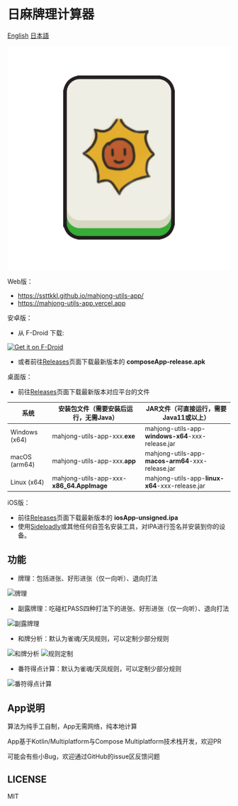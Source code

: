 日麻牌理计算器
======

[English](README.md) [日本語](README-JA.md)

![icon](fastlane/metadata/android/zh-CN/images/icon.png)

Web版：

- https://ssttkkl.github.io/mahjong-utils-app/
- https://mahjong-utils-app.vercel.app

安卓版：

- 从 F-Droid 下载:

[<img src="https://f-droid.org/badge/get-it-on.png"
alt="Get it on F-Droid"
height="80">](https://f-droid.org/packages/io.ssttkkl.mahjongutils.app)

- 或者前往[Releases](https://github.com/ssttkkl/mahjong-utils-app/releases/latest)页面下载最新版本的
  **composeApp-release.apk**

桌面版：

- 前往[Releases](https://github.com/ssttkkl/mahjong-utils-app/releases/latest)页面下载最新版本对应平台的文件

| 系统            | 安装包文件（需要安装后运行，无需Java）                     | JAR文件（可直接运行，需要Java11或以上）                          |
|---------------|-------------------------------------------|---------------------------------------------------|
| Windows (x64) | mahjong-utils-app-xxx.**exe**             | mahjong-utils-app-**windows-x64**-xxx-release.jar |
| macOS (arm64) | mahjong-utils-app-xxx.**app**             | mahjong-utils-app-**macos-arm64**-xxx-release.jar |
| Linux (x64)   | mahjong-utils-app-xxx-**x86_64.AppImage** | mahjong-utils-app-**linux-x64**-xxx-release.jar   |

iOS版：

- 前往[Releases](https://github.com/ssttkkl/mahjong-utils-app/releases/latest)页面下载最新版本的
  **iosApp-unsigned.ipa**
- 使用[Sideloadly](https://sideloadly.io/)或其他任何自签名安装工具，对IPA进行签名并安装到你的设备。

## 功能

- 牌理：包括进张、好形进张（仅一向听）、退向打法

![牌理](fastlane/metadata/android/zh-CN/images/tenInchScreenshots/1.jpg)

- 副露牌理：吃碰杠PASS四种打法下的进张、好形进张（仅一向听）、退向打法

![副露牌理](fastlane/metadata/android/zh-CN/images/tenInchScreenshots/2.jpg)

- 和牌分析：默认为雀魂/天凤规则，可以定制少部分规则

![和牌分析](fastlane/metadata/android/zh-CN/images/tenInchScreenshots/4.jpg)
![规则定制](fastlane/metadata/android/zh-CN/images/tenInchScreenshots/7.jpg)

- 番符得点计算：默认为雀魂/天凤规则，可以定制少部分规则

![番符得点计算](fastlane/metadata/android/zh-CN/images/tenInchScreenshots/5.jpg)

## App说明

算法为纯手工自制，App无需网络，纯本地计算

App基于Kotlin/Multiplatform与Compose Multiplatform技术栈开发，欢迎PR

可能会有些小Bug，欢迎通过GitHub的issue区反馈问题

## LICENSE

MIT
